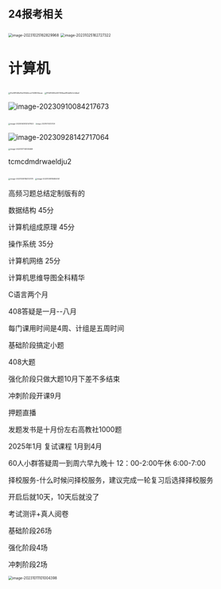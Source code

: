

## 24报考相关

<img src="/Users/yuebinghui/Documents/program/github/note/images/image-20231025162829968.png" alt="image-20231025162829968" style="zoom:50%;" />

<img src="/Users/yuebinghui/Documents/program/github/note/images/image-20231025162727322.png" alt="image-20231025162727322" style="zoom:50%;" />

# 计算机

<img src="/Users/yuebinghui/Library/Containers/com.tencent.qq/Data/Library/Application Support/QQ/nt_qq_94d6424b56bdb07b5bd0e723b58f3335/nt_data/Pic/2023-09/Ori/f0e68f1d8e05e082b6cce2143606bcae.jpeg" alt="f0e68f1d8e05e082b6cce2143606bcae" style="zoom:25%;" />

<img src="/Users/yuebinghui/Library/Containers/com.tencent.qq/Data/Library/Application Support/QQ/nt_qq_94d6424b56bdb07b5bd0e723b58f3335/nt_data/Pic/2023-09/Ori/1f7e89494e567292bad80dd0b0c4dba0.jpeg" alt="1f7e89494e567292bad80dd0b0c4dba0" style="zoom:25%;" />

![image-20230910084217673](/Users/yuebinghui/Documents/program/github/note/images/image-20230910084217673.png)



<img src="/Users/yuebinghui/Documents/program/github/note/images/image-20230925132147923.png" alt="image-20230925132147923" style="zoom:25%;" />

<img src="/Users/yuebinghui/Documents/program/github/note/images/image-20231107143127039.png" alt="image-20231107143127039" style="zoom:20%;" />

![image-20230928142717064](/Users/yuebinghui/Documents/program/github/note/images/image-20230928142717064.png)



<img src="/Users/yuebinghui/Documents/program/github/note/images/image-20231017141335669.png" alt="image-20231017141335669" style="zoom:25%;" />

tcmcdmdrwaeldju2



<img src="/Users/yuebinghui/Documents/program/github/note/images/image-20231009184723179.png" alt="image-20231009184723179" style="zoom:25%;" />

<img src="/Users/yuebinghui/Documents/program/github/note/images/image-20231009184804141.png" alt="image-20231009184804141" style="zoom:25%;" />

高频习题总结定制版有的

数据结构 45分

计算机组成原理 45分

操作系统 35分

计算机网络 25分

计算机思维导图全科精华

C语言两个月

408答疑是一月--八月

每门课用时间是4周、计组是五周时间

基础阶段搞定小题

408大题

强化阶段只做大题10月下差不多结束

冲刺阶段开课9月

押题直播

发题发书是十月份左右高教社1000题



2025年1月 复试课程 1月到4月

60人小群答疑周一到周六早九晚十   12：00-2:00午休   6:00-7:00





择校服务-什么时候问择校服务，建议完成一轮复习后选择择校服务

开启后就10天，10天后就没了



考试测评+真人阅卷

基础阶段26场

强化阶段4场

冲刺阶段2场

<img src="/Users/yuebinghui/Documents/program/github/note/images/image-20231011101004398.png" alt="image-20231011101004398" style="zoom:50%;" />

